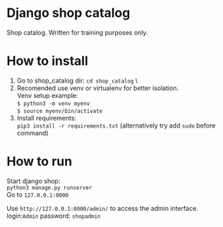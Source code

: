 # Django shop catalog 
Shop catalog. Written for training purposes only.

# How to install 
1. Go to shop_catalog dir: `cd shop_catalog` \
2. Recomended use venv or virtualenv for better isolation.\
   Venv setup example: \
   `$ python3 -m venv myenv`\
   `$ source myenv/bin/activate`
3. Install requirements: \
   `pip3 install -r requirements.txt` (alternatively try add `sudo` before command)
   
# How to run
Start django shop: \
`python3 manage.py runserver` \
Go to `127.0.0.1:8000` 

Use `http://127.0.0.1:8000/admin/` to access the admin interface. \
login:`Admin` password: `shopadmin`